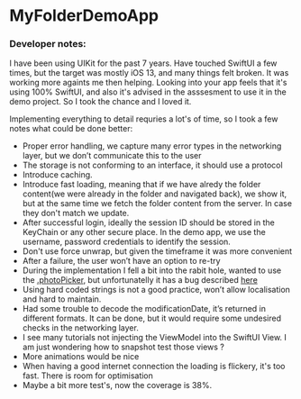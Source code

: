 # MyFolderDemoApp

### Developer notes:

I have been using UIKit for the past 7 years. Have touched SwiftUI a few times, but the target was mostly iOS 13, and many things felt broken.
It was working more againts me then helping.
Looking into your app feels that it's using 100% SwiftUI, and also it's advised in the asssesment to use it in the demo project. So I took the chance and I loved it.


Implementing everything to detail requries a lot's of time, so I took a few notes what could be done better:
- Proper error handling, we capture many error types in the networking layer, but we don’t communicate this to the user
- The storage is not conforming to an interface, it should use a protocol
- Introduce caching.
- Introduce fast loading, meaning that if we have alredy the folder content(we were already in the folder and navigated back), we show it, but at the same time we fetch the folder content from the server. In case they don't match we update.
- After successful login, ideally the session ID should be stored in the KeyChain or any other secure place. In the demo app, we use the username, password credentials to identify the session.
- Don't use force unwrap, but given the timeframe it was more convenient
- After a failure, the user won’t have an option to re-try
- During the implementation I fell a bit into the rabit hole, wanted to use the [.photoPicker](https://developer.apple.com/documentation/swiftui/view/photospicker(ispresented:selection:matching:preferreditemencoding:)), but unfortunatelly it has a bug described [here](https://stackoverflow.com/questions/73520684/stateobject-doesnt-deinit-when-photospicker-was-presented)
- Using hard coded strings is not a good practice, won’t allow localisation and hard to maintain.
- Had some trouble to decode the modificationDate, it’s returned in different formats. It can be done, but it would require some undesired checks in the networking layer.
- I see many tutorials not injecting the ViewModel into the SwiftUI View. I am just wondering how to snapshot test those views ?
- More animations would be nice
- When having a good internet connection the loading is flickery, it's too fast. There is room for optimisation 
- Maybe a bit more test's, now the coverage is 38%. 
